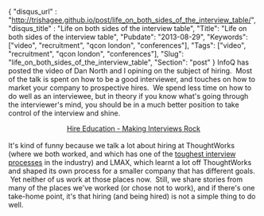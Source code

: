 {
 "disqus_url" : "http://trishagee.github.io/post/life_on_both_sides_of_the_interview_table/",
 "disqus_title" : "Life on both sides of the interview table",
 "Title": "Life on both sides of the interview table",
 "Pubdate": "2013-08-29",
 "Keywords": ["video", "recruitment", "qcon london", "conferences"],
 "Tags": ["video", "recruitment", "qcon london", "conferences"],
 "Slug": "life_on_both_sides_of_the_interview_table",
 "Section": "post"
}
InfoQ has posted the video of Dan North and I opining on the subject of hiring. &nbsp;Most of the talk is spent on how to be a good interviewer, and touches on how to market your company to prospective hires. &nbsp;We spend less time on how to do well as an interviewee, but in theory if you know what's going through the interviewer's mind, you should be in a much better position to take control of the interview and shine.<br /><div style="text-align: center;"><a href="http://www.infoq.com/presentations/job-interview-tips#.UiBS9_WZJyU.blogger">Hire Education - Making Interviews Rock</a></div><br />It's kind of funny because we talk a lot about hiring at ThoughtWorks (where we both worked, and which has one of the <a href="http://www.businessinsider.com/hardest-tech-company-job-interviews-2012-8">toughest interview processes</a> in the industry) and LMAX, which learnt a lot off ThoughtWorks and shaped its own process for a smaller company that has different goals. &nbsp;Yet neither of us work at those places now. &nbsp;Still, we share stories from many of the places we've worked (or chose not to work), and if there's one take-home point, it's that hiring (and being hired) is not a simple thing to do well.
